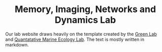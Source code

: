 <h1 align="center">Memory, Imaging, Networks and Dynamics Lab</h1>

Our lab website draws heavily on the template created by the [Green Lab](https://github.com/greenelab/lab-website-template) and [Quantatative Marine Ecology Lab](https://quantmarineecolab.github.io/). The text is mostly written in markdown.
